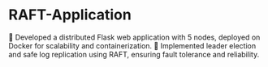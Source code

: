 # RAFT-Application
 Developed a distributed Flask web application with 5 nodes, deployed on Docker for scalability and
containerization.
 Implemented leader election and safe log replication using RAFT, ensuring fault tolerance and reliability.
